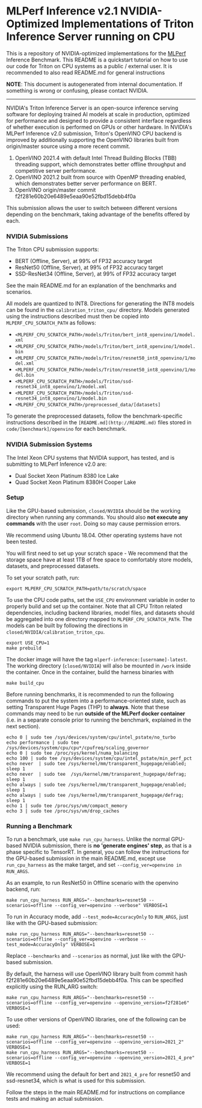 # MLPerf Inference v2.1 NVIDIA-Optimized Implementations of Triton Inference Server running on CPU
This is a repository of NVIDIA-optimized implementations for the [MLPerf](https://mlcommons.org/en/) Inference Benchmark.
This README is a quickstart tutorial on how to use our code for Triton on CPU systems as a public / external user.
It is recommended to also read README.md for general instructions

**NOTE**: This document is autogenerated from internal documentation. If something is wrong or confusing, please contact NVIDIA.

---

NVIDIA's Triton Inference Server is an open-source inference serving software for deploying trained AI models at scale in production, optimized for performance and designed to provide a consistent interface regardless of whether execution is performed on GPUs or other hardware. In NVIDIA's MLPerf Inference v2.0 submission, Triton's OpenVINO CPU backend is improved by additionally supporting the OpenVINO libraries built from origin/master source using a more recent commit.

1. OpenVINO 2021.4 with default Intel Thread Building Blocks (TBB) threading support, which demonstrates better offline throughput and competitive server performance.
2. OpenVINO 2021.2 built from source with OpenMP threading enabled, which demonstrates better server performance on BERT.
3. OpenVINO origin/master commit f2f281e60b20e6489e5eaa90e52fbd15debb4f0a

This submission allows the user to switch between different versions depending on the benchmark, taking advantage of the benefits offered by each.

### NVIDIA Submissions

The Triton CPU submission supports:

- BERT (Offline, Server), at 99% of FP32 accuracy target
- ResNet50 (Offline, Server), at 99% of FP32 accuracy target
- SSD-ResNet34 (Offline, Server), at 99% of FP32 accuracy target

See the main README.md for an explanation of the benchmarks and scenarios.

All models are quantized to INT8. Directions for generating the INT8 models can be found in the `calibration_triton_cpu/` directory. Models generated using the instructions described must then be copied into `MLPERF_CPU_SCRATCH_PATH` as follows:

- `<MLPERF_CPU_SCRATCH_PATH>/models/Triton/bert_int8_openvino/1/model.xml`
- `<MLPERF_CPU_SCRATCH_PATH>/models/Triton/bert_int8_openvino/1/model.bin`
- `<MLPERF_CPU_SCRATCH_PATH>/models/Triton/resnet50_int8_openvino/1/model.xml`
- `<MLPERF_CPU_SCRATCH_PATH>/models/Triton/resnet50_int8_openvino/1/model.bin`
- `<MLPERF_CPU_SCRATCH_PATH>/models/Triton/ssd-resnet34_int8_openvino/1/model.xml`
- `<MLPERF_CPU_SCRATCH_PATH>/models/Triton/ssd-resnet34_int8_openvino/1/model.bin`
- `<MLPERF_CPU_SCRATCH_PATH>/preprocessed_data/[datasets]`

To generate the preprocessed datasets, follow the benchmark-specific instructions described in the `[README.md](http://README.md)` files stored in `code/[benchmark]/openvino` for each benchmark.

### NVIDIA Submission Systems

The Intel Xeon CPU systems that NVIDIA support, has tested, and is submitting to MLPerf Inference v2.0 are:

- Dual Socket Xeon Platinum 8380 Ice Lake
- Quad Socket Xeon Platinum 8380H Cooper Lake

### Setup

Like the GPU-based submission, `closed/NVIDIA` should be the working directory when running any commands. You should also **not execute any commands** with the user `root`. Doing so may cause permission errors.

We recommend using Ubuntu 18.04. Other operating systems have not been tested.

You will first need to set up your scratch space - We recommend that the storage space have at least 1TB of free space to comfortably store models, datasets, and preprocessed datasets.

To set your scratch path, run:

```
export MLPERF_CPU_SCRATCH_PATH=path/to/scratch/space
```
To use the CPU code paths, set the `USE_CPU` environment variable in order to properly build and set up the container. Note that all CPU Triton related dependencies, including backend libraries, model files, and datasets should be aggregated into one directory mapped to `MLPERF_CPU_SCRATCH_PATH`. The models can be built by following the directions in `closed/NVIDIA/calibration_triton_cpu`.

```
export USE_CPU=1
make prebuild
```
The docker image will have the tag `mlperf-inference:[username]-latest`. The working directory (`closed/NVIDIA`) will also be mounted in `/work` inside the container. Once in the container, build the harness binaries with

```
make build_cpu
```
Before running benchmarks, it is recommended to run the following commands to put the system into a performance-oriented state, such as setting Transparent Huge Pages (THP) to **always**. Note that these commands may need to be run **outside of the MLPerf docker container** (i.e. in a separate console prior to running the benchmark, explained in the next section).

```
echo 0 | sudo tee /sys/devices/system/cpu/intel_pstate/no_turbo
echo performance | sudo tee /sys/devices/system/cpu/cpu*/cpufreq/scaling_governor
echo 0 | sudo tee /proc/sys/kernel/numa_balancing
echo 100 | sudo tee /sys/devices/system/cpu/intel_pstate/min_perf_pct
echo never  | sudo tee /sys/kernel/mm/transparent_hugepage/enabled; sleep 1
echo never  | sudo tee  /sys/kernel/mm/transparent_hugepage/defrag; sleep 1
echo always | sudo tee /sys/kernel/mm/transparent_hugepage/enabled; sleep 1
echo always | sudo tee /sys/kernel/mm/transparent_hugepage/defrag; sleep 1
echo 1 | sudo tee /proc/sys/vm/compact_memory
echo 3 | sudo tee /proc/sys/vm/drop_caches
```
### Running a Benchmark

To run a benchmark, use `make run_cpu_harness`. Unlike the normal GPU-based NVIDIA submission, there is **no 'generate engines' step**, as that is a phase specific to TensorRT. In general, you can follow the instructions for the GPU-based submission in the main README.md, except use `run_cpu_harness` as the make target, and set `--config_ver=openvino in RUN_ARGS`.

As an example, to run ResNet50 in Offline scenario with the openvino backend, run:

```
make run_cpu_harness RUN_ARGS="--benchmarks=resnet50 --scenarios=offline --config_ver=openvino --verbose" VERBOSE=1
```
To run in Accuracy mode, add `--test_mode=AccuracyOnly` to `RUN_ARGS`, just like with the GPU-based submission:

```
make run_cpu_harness RUN_ARGS="--benchmarks=resnet50 --scenarios=offline --config_ver=openvino --verbose --test_mode=AccuracyOnly" VERBOSE=1
```
Replace `--benchmarks` and `--scenarios` as normal, just like with the GPU-based submission.

By default, the harness will use OpenVINO library built from commit hash f2f281e60b20e6489e5eaa90e52fbd15debb4f0a. This can be specified explicitly using the RUN_ARG switch:

```
make run_cpu_harness RUN_ARGS="--benchmarks=resnet50 --scenarios=offline --config_ver=openvino --openvino_version=f2f281e6" VERBOSE=1
```
To use other versions of OpenVINO libraries, one of the following can be used:

```
make run_cpu_harness RUN_ARGS="--benchmarks=resnet50 --scenarios=offline --config_ver=openvino --openvino_version=2021_2" VERBOSE=1
make run_cpu_harness RUN_ARGS="--benchmarks=resnet50 --scenarios=offline --config_ver=openvino --openvino_version=2021_4_pre" VERBOSE=1
```
We recommend using the default for bert and `2021_4_pre` for resnet50 and ssd-resnet34, which is what is used for this submission.

Follow the steps in the main README.md for instructions on compliance tests and making an actual submission.

